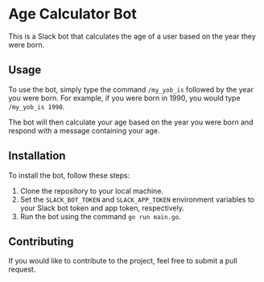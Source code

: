 # Age Calculator Bot

This is a Slack bot that calculates the age of a user based on the year they were born.

## Usage

To use the bot, simply type the command `/my_yob_is` followed by the year you were born. For example, if you were born in 1990, you would type `/my_yob_is 1990`.

The bot will then calculate your age based on the year you were born and respond with a message containing your age.

## Installation

To install the bot, follow these steps:

1. Clone the repository to your local machine.
2. Set the `SLACK_BOT_TOKEN` and `SLACK_APP_TOKEN` environment variables to your Slack bot token and app token, respectively.
3. Run the bot using the command `go run main.go`.

## Contributing

If you would like to contribute to the project, feel free to submit a pull request.
